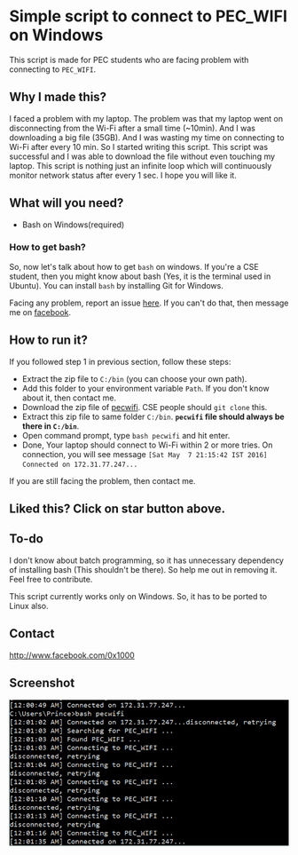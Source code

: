 # Simple script to connect to PEC_WIFI on __Windows__

This script is made for PEC students who are facing problem with connecting to `PEC_WIFI`.

## Why I made this?

I faced a problem with my laptop. The problem was that my laptop went on disconnecting from the Wi-Fi after a small time (~10min). And
I was downloading a big file (35GB). And I was wasting my time on connecting to Wi-Fi after every 10 min.
So I started writing this script. This script was successful and I was able to download the file without even
touching my laptop. This script is nothing just an infinite loop which will continuously monitor network status after every 1 sec.
I hope you will like it.

## What will you need?

+ Bash on Windows(required)

### How to get bash?

So, now let's talk about how to get `bash` on windows. If you're a CSE student, then you might know about bash (Yes, it is the terminal used in Ubuntu). You can install `bash` by installing Git for Windows.

Facing any problem, report an issue [here](https://github.com/PrinceDhaliwal/pecwifi/issues/new). If you can't do that, then message me on [facebook](http://www.facebook.com/0x1000).

## How to run it?

If you followed step 1 in previous section, follow these steps:
+ Extract the zip file to `C:/bin` (you can choose your own path).
+ Add this folder to your environment variable `Path`. If you don't know about it, then contact me.
+ Download the zip file of [pecwifi](http://github.com/PrinceDhaliwal/pecwifi). CSE people should `git clone` this.
+ Extract this zip file to same folder `C:/bin`. __`pecwifi` file should always be there in `C:/bin`__.
+ Open command prompt, type `bash pecwifi` and hit enter.
+ Done, Your laptop should connect to Wi-Fi within 2 or more tries. On connection, you will see message `[Sat May  7 21:15:42 IST 2016] Connected on 172.31.77.247...`

If you are still facing the problem, then contact me.

## Liked this? Click on star button above.

## To-do
I don't know about batch programming, so it has unnecessary dependency of installing bash (This shouldn't be there). So help me out in removing it.
Feel free to contribute.

This script currently works only on Windows. So, it has to be ported to Linux also.

## Contact

http://www.facebook.com/0x1000


## Screenshot

![Screenshot](pecwifi.PNG)
